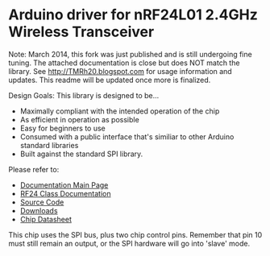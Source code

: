 # Arduino driver for nRF24L01 2.4GHz Wireless Transceiver

Note: March 2014, this fork was just published and is still undergoing fine tuning.
The attached documentation is close but does NOT match the library.
See http://TMRh20.blogspot.com for usage information and updates. 
This readme will be updated once more is finalized.

Design Goals: This library is designed to be...

* Maximally compliant with the intended operation of the chip
* As efficient in operation as possible
* Easy for beginners to use
* Consumed with a public interface that's similiar to other Arduino standard libraries
* Built against the standard SPI library. 

Please refer to:

* [Documentation Main Page](http://maniacbug.github.com/RF24)
* [RF24 Class Documentation](http://maniacbug.github.com/RF24/classRF24.html)
* [Source Code](https://github.com/maniacbug/RF24)
* [Downloads](https://github.com/maniacbug/RF24/archives/master)
* [Chip Datasheet](http://www.nordicsemi.com/files/Product/data_sheet/nRF24L01_Product_Specification_v2_0.pdf)

This chip uses the SPI bus, plus two chip control pins.  Remember that pin 10 must still remain an output, or
the SPI hardware will go into 'slave' mode.

